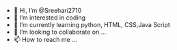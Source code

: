 - 👋 Hi, I’m @Sreehari2710
- 👀 I’m interested in coding 
- 🌱 I’m currently learning python, HTML, CSS,Java Script 
- 💞️ I’m looking to collaborate on ...
- 📫 How to reach me ...

<!---
Sreehari2710/Sreehari2710 is a ✨ special ✨ repository because its `README.md` (this file) appears on your GitHub profile.
You can click the Preview link to take a look at your changes.
--->
